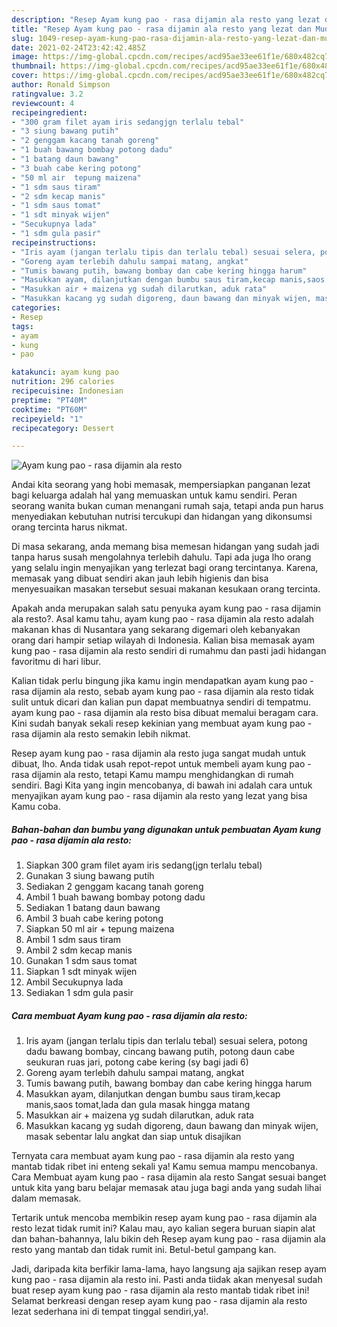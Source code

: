 ```yaml
---
description: "Resep Ayam kung pao - rasa dijamin ala resto yang lezat dan Mudah Dibuat"
title: "Resep Ayam kung pao - rasa dijamin ala resto yang lezat dan Mudah Dibuat"
slug: 1049-resep-ayam-kung-pao-rasa-dijamin-ala-resto-yang-lezat-dan-mudah-dibuat
date: 2021-02-24T23:42:42.485Z
image: https://img-global.cpcdn.com/recipes/acd95ae33ee61f1e/680x482cq70/ayam-kung-pao-rasa-dijamin-ala-resto-foto-resep-utama.jpg
thumbnail: https://img-global.cpcdn.com/recipes/acd95ae33ee61f1e/680x482cq70/ayam-kung-pao-rasa-dijamin-ala-resto-foto-resep-utama.jpg
cover: https://img-global.cpcdn.com/recipes/acd95ae33ee61f1e/680x482cq70/ayam-kung-pao-rasa-dijamin-ala-resto-foto-resep-utama.jpg
author: Ronald Simpson
ratingvalue: 3.2
reviewcount: 4
recipeingredient:
- "300 gram filet ayam iris sedangjgn terlalu tebal"
- "3 siung bawang putih"
- "2 genggam kacang tanah goreng"
- "1 buah bawang bombay potong dadu"
- "1 batang daun bawang"
- "3 buah cabe kering potong"
- "50 ml air  tepung maizena"
- "1 sdm saus tiram"
- "2 sdm kecap manis"
- "1 sdm saus tomat"
- "1 sdt minyak wijen"
- "Secukupnya lada"
- "1 sdm gula pasir"
recipeinstructions:
- "Iris ayam (jangan terlalu tipis dan terlalu tebal) sesuai selera, potong dadu bawang bombay, cincang bawang putih, potong daun cabe seukuran ruas jari, potong cabe kering (sy bagi jadi 6)"
- "Goreng ayam terlebih dahulu sampai matang, angkat"
- "Tumis bawang putih, bawang bombay dan cabe kering hingga harum"
- "Masukkan ayam, dilanjutkan dengan bumbu saus tiram,kecap manis,saos tomat,lada dan gula masak hingga matang"
- "Masukkan air + maizena yg sudah dilarutkan, aduk rata"
- "Masukkan kacang yg sudah digoreng, daun bawang dan minyak wijen, masak sebentar lalu angkat dan siap untuk disajikan"
categories:
- Resep
tags:
- ayam
- kung
- pao

katakunci: ayam kung pao 
nutrition: 296 calories
recipecuisine: Indonesian
preptime: "PT40M"
cooktime: "PT60M"
recipeyield: "1"
recipecategory: Dessert

---
```



![Ayam kung pao - rasa dijamin ala resto](https://img-global.cpcdn.com/recipes/acd95ae33ee61f1e/680x482cq70/ayam-kung-pao-rasa-dijamin-ala-resto-foto-resep-utama.jpg)

Andai kita seorang yang hobi memasak, mempersiapkan panganan lezat bagi keluarga adalah hal yang memuaskan untuk kamu sendiri. Peran seorang  wanita bukan cuman menangani rumah saja, tetapi anda pun harus menyediakan kebutuhan nutrisi tercukupi dan hidangan yang dikonsumsi orang tercinta harus nikmat.

Di masa  sekarang, anda memang bisa memesan hidangan yang sudah jadi tanpa harus susah mengolahnya terlebih dahulu. Tapi ada juga lho orang yang selalu ingin menyajikan yang terlezat bagi orang tercintanya. Karena, memasak yang dibuat sendiri akan jauh lebih higienis dan bisa menyesuaikan masakan tersebut sesuai makanan kesukaan orang tercinta. 



Apakah anda merupakan salah satu penyuka ayam kung pao - rasa dijamin ala resto?. Asal kamu tahu, ayam kung pao - rasa dijamin ala resto adalah makanan khas di Nusantara yang sekarang digemari oleh kebanyakan orang dari hampir setiap wilayah di Indonesia. Kalian bisa memasak ayam kung pao - rasa dijamin ala resto sendiri di rumahmu dan pasti jadi hidangan favoritmu di hari libur.

Kalian tidak perlu bingung jika kamu ingin mendapatkan ayam kung pao - rasa dijamin ala resto, sebab ayam kung pao - rasa dijamin ala resto tidak sulit untuk dicari dan kalian pun dapat membuatnya sendiri di tempatmu. ayam kung pao - rasa dijamin ala resto bisa dibuat memalui beragam cara. Kini sudah banyak sekali resep kekinian yang membuat ayam kung pao - rasa dijamin ala resto semakin lebih nikmat.

Resep ayam kung pao - rasa dijamin ala resto juga sangat mudah untuk dibuat, lho. Anda tidak usah repot-repot untuk membeli ayam kung pao - rasa dijamin ala resto, tetapi Kamu mampu menghidangkan di rumah sendiri. Bagi Kita yang ingin mencobanya, di bawah ini adalah cara untuk menyajikan ayam kung pao - rasa dijamin ala resto yang lezat yang bisa Kamu coba.

<!--inarticleads1-->

##### Bahan-bahan dan bumbu yang digunakan untuk pembuatan Ayam kung pao - rasa dijamin ala resto:

1. Siapkan 300 gram filet ayam iris sedang(jgn terlalu tebal)
1. Gunakan 3 siung bawang putih
1. Sediakan 2 genggam kacang tanah goreng
1. Ambil 1 buah bawang bombay potong dadu
1. Sediakan 1 batang daun bawang
1. Ambil 3 buah cabe kering potong
1. Siapkan 50 ml air + tepung maizena
1. Ambil 1 sdm saus tiram
1. Ambil 2 sdm kecap manis
1. Gunakan 1 sdm saus tomat
1. Siapkan 1 sdt minyak wijen
1. Ambil Secukupnya lada
1. Sediakan 1 sdm gula pasir




<!--inarticleads2-->

##### Cara membuat Ayam kung pao - rasa dijamin ala resto:

1. Iris ayam (jangan terlalu tipis dan terlalu tebal) sesuai selera, potong dadu bawang bombay, cincang bawang putih, potong daun cabe seukuran ruas jari, potong cabe kering (sy bagi jadi 6)
1. Goreng ayam terlebih dahulu sampai matang, angkat
1. Tumis bawang putih, bawang bombay dan cabe kering hingga harum
1. Masukkan ayam, dilanjutkan dengan bumbu saus tiram,kecap manis,saos tomat,lada dan gula masak hingga matang
1. Masukkan air + maizena yg sudah dilarutkan, aduk rata
1. Masukkan kacang yg sudah digoreng, daun bawang dan minyak wijen, masak sebentar lalu angkat dan siap untuk disajikan




Ternyata cara membuat ayam kung pao - rasa dijamin ala resto yang mantab tidak ribet ini enteng sekali ya! Kamu semua mampu mencobanya. Cara Membuat ayam kung pao - rasa dijamin ala resto Sangat sesuai banget untuk kita yang baru belajar memasak atau juga bagi anda yang sudah lihai dalam memasak.

Tertarik untuk mencoba membikin resep ayam kung pao - rasa dijamin ala resto lezat tidak rumit ini? Kalau mau, ayo kalian segera buruan siapin alat dan bahan-bahannya, lalu bikin deh Resep ayam kung pao - rasa dijamin ala resto yang mantab dan tidak rumit ini. Betul-betul gampang kan. 

Jadi, daripada kita berfikir lama-lama, hayo langsung aja sajikan resep ayam kung pao - rasa dijamin ala resto ini. Pasti anda tiidak akan menyesal sudah buat resep ayam kung pao - rasa dijamin ala resto mantab tidak ribet ini! Selamat berkreasi dengan resep ayam kung pao - rasa dijamin ala resto lezat sederhana ini di tempat tinggal sendiri,ya!.

